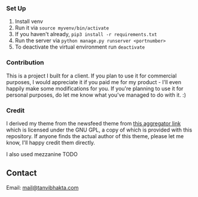 ### Set Up

1. Install venv
2. Run it via ```source myvenv/bin/activate```
3. If you haven't already, ```pip3 install -r requirements.txt```
4. Run the server via ```python manage.py runserver <portnumber>```
5. To deactivate the virtual environment run ```deactivate```

### Contribution

This is a project I built for a client. If you plan to use it for commercial purposes, I would appreciate it if you paid me for my product - I'll even happily make some modifications for you.
If you're planning to use it for personal purposes, do let me know what you've managed to do with it. :)


### Credit

I derived my theme from the newsfeed theme from [this aggregator link](http://www.free-css.com/free-css-templates/page203/newsfeed) which is licensed under the GNU GPL, a copy of which is provided with this repository. If anyone finds the actual author of this theme, please let me know, I'll happy credit them directly.

I also used mezzanine TODO


## Contact

Email: mail@tanvibhakta.com
